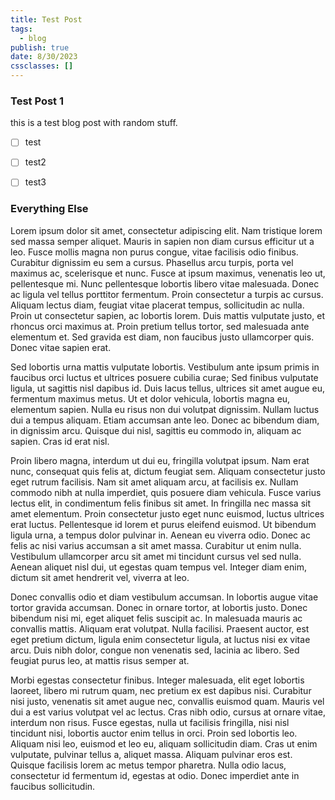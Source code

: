 ```yaml
---
title: Test Post
tags:
  - blog
publish: true
date: 8/30/2023
cssclasses: []
---
```


### Test Post 1
this is a test blog post with random stuff.


- [ ] test
- [ ] test2
- [ ] test3


### Everything Else
Lorem ipsum dolor sit amet, consectetur adipiscing elit. Nam tristique lorem sed massa semper aliquet. Mauris in sapien non diam cursus efficitur ut a leo. Fusce mollis magna non purus congue, vitae facilisis odio finibus. Curabitur dignissim eu sem a cursus. Phasellus arcu turpis, porta vel maximus ac, scelerisque et nunc. Fusce at ipsum maximus, venenatis leo ut, pellentesque mi. Nunc pellentesque lobortis libero vitae malesuada. Donec ac ligula vel tellus porttitor fermentum. Proin consectetur a turpis ac cursus. Aliquam lectus diam, feugiat vitae placerat tempus, sollicitudin ac nulla. Proin ut consectetur sapien, ac lobortis lorem. Duis mattis vulputate justo, et rhoncus orci maximus at. Proin pretium tellus tortor, sed malesuada ante elementum et. Sed gravida est diam, non faucibus justo ullamcorper quis. Donec vitae sapien erat.

Sed lobortis urna mattis vulputate lobortis. Vestibulum ante ipsum primis in faucibus orci luctus et ultrices posuere cubilia curae; Sed finibus vulputate ligula, ut sagittis nisl dapibus id. Duis lacus tellus, ultrices sit amet augue eu, fermentum maximus metus. Ut et dolor vehicula, lobortis magna eu, elementum sapien. Nulla eu risus non dui volutpat dignissim. Nullam luctus dui a tempus aliquam. Etiam accumsan ante leo. Donec ac bibendum diam, in dignissim arcu. Quisque dui nisl, sagittis eu commodo in, aliquam ac sapien. Cras id erat nisl.

Proin libero magna, interdum ut dui eu, fringilla volutpat ipsum. Nam erat nunc, consequat quis felis at, dictum feugiat sem. Aliquam consectetur justo eget rutrum facilisis. Nam sit amet aliquam arcu, at facilisis ex. Nullam commodo nibh at nulla imperdiet, quis posuere diam vehicula. Fusce varius lectus elit, in condimentum felis finibus sit amet. In fringilla nec massa sit amet elementum. Proin consectetur justo eget nunc euismod, luctus ultrices erat luctus. Pellentesque id lorem et purus eleifend euismod. Ut bibendum ligula urna, a tempus dolor pulvinar in. Aenean eu viverra odio. Donec ac felis ac nisi varius accumsan a sit amet massa. Curabitur ut enim nulla. Vestibulum ullamcorper arcu sit amet mi tincidunt cursus vel sed nulla. Aenean aliquet nisl dui, ut egestas quam tempus vel. Integer diam enim, dictum sit amet hendrerit vel, viverra at leo.

Donec convallis odio et diam vestibulum accumsan. In lobortis augue vitae tortor gravida accumsan. Donec in ornare tortor, at lobortis justo. Donec bibendum nisi mi, eget aliquet felis suscipit ac. In malesuada mauris ac convallis mattis. Aliquam erat volutpat. Nulla facilisi. Praesent auctor, est eget pretium dictum, ligula enim consectetur ligula, at luctus nisi ex vitae arcu. Duis nibh dolor, congue non venenatis sed, lacinia ac libero. Sed feugiat purus leo, at mattis risus semper at.

Morbi egestas consectetur finibus. Integer malesuada, elit eget lobortis laoreet, libero mi rutrum quam, nec pretium ex est dapibus nisi. Curabitur nisi justo, venenatis sit amet augue nec, convallis euismod quam. Mauris vel dui a est varius volutpat vel ac lectus. Cras nibh odio, cursus at ornare vitae, interdum non risus. Fusce egestas, nulla ut facilisis fringilla, nisi nisl tincidunt nisi, lobortis auctor enim tellus in orci. Proin sed lobortis leo. Aliquam nisi leo, euismod et leo eu, aliquam sollicitudin diam. Cras ut enim vulputate, pulvinar tellus a, aliquet massa. Aliquam pulvinar eros est. Quisque facilisis lorem ac metus tempor pharetra. Nulla odio lacus, consectetur id fermentum id, egestas at odio. Donec imperdiet ante in faucibus sollicitudin.